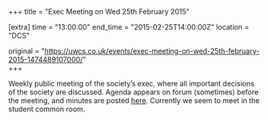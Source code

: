 +++
title = "Exec Meeting on Wed 25th February 2015"

[extra]
time = "13:00:00"
end_time = "2015-02-25T14:00:00Z"
location = "DCS"

original = "https://uwcs.co.uk/events/exec-meeting-on-wed-25th-february-2015-1474489107000/"    
+++

Weekly public meeting of the society’s exec, where all important decisions of the society are discussed. Agenda appears on forum (sometimes) before the meeting, and minutes are posted [here](https://uwcs.co.uk/minutes/). Currently we seem to meet in the student common room.

